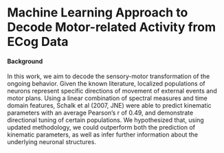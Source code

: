 # Machine Learning Approach to Decode Motor-related Activity from ECog Data


#### Background
In this work, we aim to decode the sensory-motor transformation of the ongoing behavior. Given the known literature, localized populations of neurons represent specific directions of movement of external events and motor plans. Using a linear combination of spectral measures and time domain features, Schalk et al (2007, JNE) were able to predict kinematic parameters with an average Pearson’s r of 0.49, and demonstrate directional tuning of certain populations. We hypothesized that, using updated methodology, we could outperform both the prediction of kinematic parameters, as well as infer further information about the underlying neuronal structures.  


